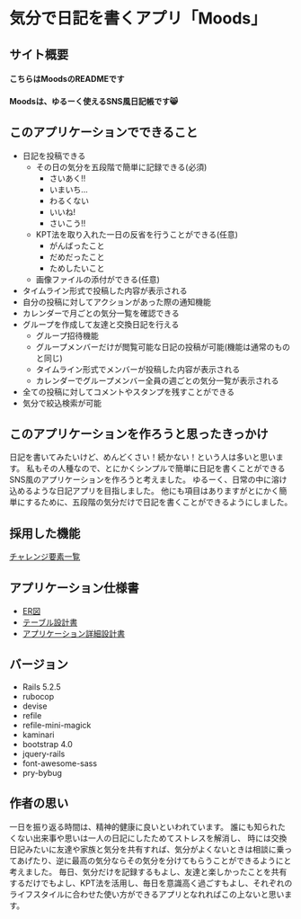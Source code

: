 # 気分で日記を書くアプリ「Moods」

## サイト概要
#### こちらはMoodsのREADMEです
#### Moodsは、ゆるーく使えるSNS風日記帳です:smile_cat:

## このアプリケーションでできること
  * 日記を投稿できる
    * その日の気分を五段階で簡単に記録できる(必須)
      - さいあく!!
      - いまいち...
      - わるくない
      - いいね!
      - さいこう!!
    * KPT法を取り入れた一日の反省を行うことができる(任意)
      - がんばったこと
      - だめだったこと
      - ためしたいこと
    * 画像ファイルの添付ができる(任意)
  * タイムライン形式で投稿した内容が表示される
  * 自分の投稿に対してアクションがあった際の通知機能
  * カレンダーで月ごとの気分一覧を確認できる
  * グループを作成して友達と交換日記を行える
    * グループ招待機能
    * グループメンバーだけが閲覧可能な日記の投稿が可能(機能は通常のものと同じ)
    * タイムライン形式でメンバーが投稿した内容が表示される
    * カレンダーでグループメンバー全員の週ごとの気分一覧が表示される
  * 全ての投稿に対してコメントやスタンプを残すことができる
  * 気分で絞込検索が可能
## このアプリケーションを作ろうと思ったきっかけ
日記を書いてみたいけど、めんどくさい！続かない！という人は多いと思います。
私もその人種なので、とにかくシンプルで簡単に日記を書くことができるSNS風のアプリケーションを作ろうと考えました。
ゆるーく、日常の中に溶け込めるような日記アプリを目指しました。
他にも項目はありますがとにかく簡単にするために、五段階の気分だけで日記を書くことができるようにしました。
## 採用した機能
[チャレンジ要素一覧](https://docs.google.com/spreadsheets/d/1IFadoutH2PQy5aLRsj54EenEtQEpN4MfBO4fhihjBdo/edit#gid=0)
## アプリケーション仕様書
  * [ER図](https://drive.google.com/file/d/1Cxi-dwXn-N-ZAbqi8cWorqwinPHTbYEy/view?usp=sharing)
  * [テーブル設計書](https://docs.google.com/spreadsheets/d/1LoBB523iXhZaQw6Lz8QLTr7LESZKHrFFpqvCBM-iw1k/edit?usp=sharing)
  * [アプリケーション詳細設計書](https://docs.google.com/spreadsheets/d/1YZ2UCKOAKU2-E2IPuswe27pOXxksCzGKdi9KrFE-4gY/edit#gid=0)
## バージョン
  * Rails 5.2.5
  * rubocop
  * devise
  * refile
  * refile-mini-magick
  * kaminari
  * bootstrap 4.0
  * jquery-rails
  * font-awesome-sass
  * pry-bybug
## 作者の思い
一日を振り返る時間は、精神的健康に良いといわれています。
誰にも知られたくない出来事や思いは一人の日記にしたためてストレスを解消し、
時には交換日記みたいに友達や家族と気分を共有すれば、気分がよくないときは相談に乗ってあげたり、逆に最高の気分ならその気分を分けてもらうことができるようにと考えました。
毎日、気分だけを記録するもよし、友達と楽しかったことを共有するだけでもよし、KPT法を活用し、毎日を意識高く過ごすもよし、それぞれのライフスタイルに合わせた使い方ができるアプリとなれればこの上ないと思います。

